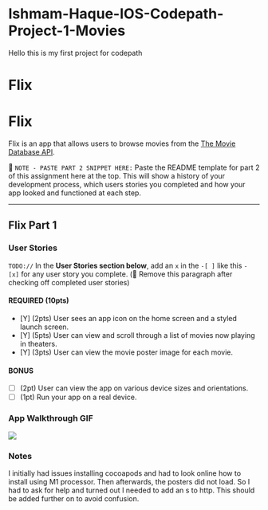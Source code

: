 # Ishmam-Haque-IOS-Codepath-Project-1-Movies
Hello this is my first project for codepath
# Flix

# Flix

Flix is an app that allows users to browse movies from the [The Movie Database API](http://docs.themoviedb.apiary.io/#).

📝 `NOTE - PASTE PART 2 SNIPPET HERE:` Paste the README template for part 2 of this assignment here at the top. This will show a history of your development process, which users stories you completed and how your app looked and functioned at each step.

---

## Flix Part 1

### User Stories
`TODO://` In the **User Stories section below**, add an `x` in the `-[ ]` like this `- [x]` for any user story you complete. (🚫 Remove this paragraph after checking off completed user stories)

#### REQUIRED (10pts)
- [Y] (2pts) User sees an app icon on the home screen and a styled launch screen.
- [Y] (5pts) User can view and scroll through a list of movies now playing in theaters.
- [Y] (3pts) User can view the movie poster image for each movie.

#### BONUS
- [ ] (2pt) User can view the app on various device sizes and orientations.
- [ ] (1pt) Run your app on a real device.

### App Walkthrough GIF
![](https://i.imgur.com/Q6EXGWN.gif)


### Notes
I initially had issues installing cocoapods and had to look online how to install using M1 processor. Then afterwards, the posters did not load. So I had to ask for help and turned out I needed to add an s to http. This should be added further on to avoid confusion.
